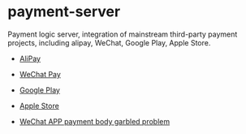 # payment-server

Payment logic server, integration of mainstream third-party payment projects, including alipay, WeChat, Google Play, Apple Store.

* [AliPay]()
* [WeChat Pay]()
* [Google Play]()
* [Apple Store]()


* [WeChat APP payment body garbled problem](./doc/payment/wechat/wechat-body.md)


